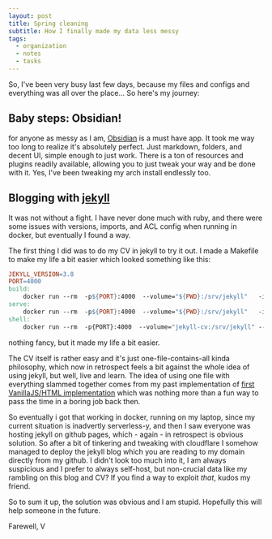```yaml
---
layout: post
title: Spring cleaning
subtitle: How I finally made my data less messy
tags:
  - organization
  - notes
  - tasks
---
```

So, I've been very busy last few days, because my files and configs and everything was all over the place... So here's my journey:

## Baby steps: Obsidian!

for anyone as messy as I am, [Obsidian](https://obsidian.md/) is a must have app. It took me way too long to realize it's absolutely perfect. Just markdown, folders, and decent UI, simple enough to just work. There is a ton of resources and plugins readily available, allowing you to just tweak your way and be done with it. Yes, I've been tweaking my arch install endlessly too.

## Blogging with [jekyll](https://jekyllrb.com/)

It was not without a fight. I have never done much with ruby, and there were some issues with versions, imports, and ACL config when running in docker, but eventually I found a way.

The first thing I did was to do my CV in jekyll to try it out. I made a Makefile to make my life a bit easier which looked something like this:

```makefile
JEKYLL_VERSION=3.8
PORT=4000
build:
	docker run --rm  -p${PORT}:4000  --volume="${PWD}:/srv/jekyll"   -it jekyll/jekyll:${JEKYLL_VERSION}   jekyll build
serve:
	docker run --rm  -p${PORT}:4000  --volume="${PWD}:/srv/jekyll"   -it jekyll/jekyll:${JEKYLL_VERSION}   jekyll serve
shell:
	docker run --rm  -p{PORT}:4000  --volume="jekyll-cv:/srv/jekyll" --volume="${PWD}:/srv/old"   -it jekyll/jekyll:${JEKYLL_VERSION}  sh
```

nothing fancy, but it made my life a bit easier.

The CV itself is rather easy and it's just one-file-contains-all kinda philosophy, which now in retrospect feels a bit against the whole idea of using jekyll, but well, live and learn. 
The idea of using one file with everything slammed together comes from my past implementation of [first VanillaJS/HTML implementation](https://github.com/vstkl/cv) which was nothing more than a fun way to pass the time in a boring job back then. 

So eventually i got that working in docker, running on my laptop, since my current situation is inadvertly serverless-y, and then I saw everyone was hosting jekyll on github pages, which - again - in retrospect is obvious solution. So after a bit of tinkering and tweaking with cloudflare I somehow managed to deploy the jekyll blog which you are reading to my domain directly from my github. I didn't look too much into it, I am always suspicious and I prefer to always self-host, but non-crucial data like my rambling on this blog and CV? If you find a way to exploit *that*, kudos my friend.

So to sum it up, the solution was obvious and I am stupid. Hopefully this will help someone in the future.

Farewell, V

